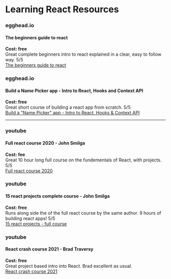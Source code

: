 # Learning React Resources

### egghead.io
#### The beginners guide to react
**Cost: free**  
Great complete beginners intro to react explained in a clear, easy to follow way. 5/5  
[The beginners guide to react](https://egghead.io/lessons/react-create-a-user-interface-with-react-s-createelement-api)  


### egghead.io
#### Build a Name Picker app - Intro to React, Hooks and Context API
**Cost: free**    
Great short course of building a react app from scratch. 5/5    
[Build a "Name Picker" app - Intro to React, Hooks & Context API](https://egghead.io/lessons/react-improve-developer-experience-for-accessing-context-with-a-custom-react-hook)

---

### youtube
#### Full react course 2020 - John Smilga
**Cost: fee**  
Great 10 hour long full course on the fundementals of React, with projects. 5/5  
[Full react course 2020](https://www.youtube.com/watch?v=4UZrsTqkcW4) 

### youtube
#### 15 react projects complete course - John Smilga
**Cost: free**  
Runs along side the of the full react course by the same author. 9 hours of building react apps! 5/5  
[15 react projects - full course](https://www.youtube.com/watch?v=a_7Z7C_JCyo)

### youtube
#### React crash course 2021 - Brad Traversy
**Cost: free**  
Great project based intro into React. Brad excellent as usual.  
[React crash course 2021](https://www.youtube.com/watch?v=w7ejDZ8SWv8&list=PLg6wlzAYw7LTfSNSH3SyLW6t6NGfYQaLx&index=5&t=4956s)
